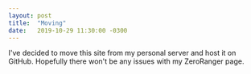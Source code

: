 ```yaml
---
layout: post
title:  "Moving"
date:   2019-10-29 11:30:00 -0300
---
```


I've decided to move this site from my personal server and host it on GitHub.
Hopefully there won't be any issues with my ZeroRanger page.